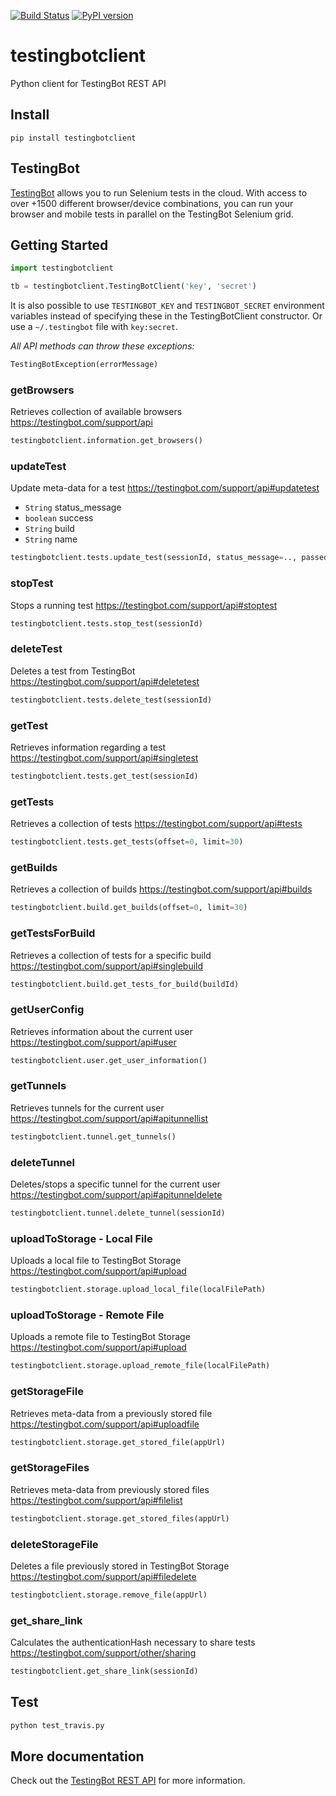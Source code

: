 [![Build Status](https://travis-ci.org/testingbot/testingbotclient.svg?branch=master)](https://travis-ci.org/testingbot/testingbotclient)
[![PyPI version](https://badge.fury.io/py/testingbotclient.svg)](https://badge.fury.io/py/testingbotclient)

# testingbotclient

Python client for TestingBot REST API

## Install

```shell
pip install testingbotclient
```

## TestingBot
[TestingBot](https://testingbot.com/) allows you to run Selenium tests in the cloud.
With access to over +1500 different browser/device combinations, you can run your browser and mobile tests in parallel on the TestingBot Selenium grid.

## Getting Started

```python
import testingbotclient

tb = testingbotclient.TestingBotClient('key', 'secret')
```

It is also possible to use `TESTINGBOT_KEY` and `TESTINGBOT_SECRET` environment variables instead of specifying these in the TestingBotClient constructor. Or use a `~/.testingbot` file with `key:secret`.


*All API methods can throw these exceptions:*

```python
TestingBotException(errorMessage)
```

### getBrowsers
Retrieves collection of available browsers
<https://testingbot.com/support/api>


```python
testingbotclient.information.get_browsers()
```

### updateTest
Update meta-data for a test
<https://testingbot.com/support/api#updatetest>

- `String` status_message
- `boolean` success
- `String` build
- `String` name


```python
testingbotclient.tests.update_test(sessionId, status_message=.., passed=1|0, build=.., name=..)
```

### stopTest
Stops a running test
<https://testingbot.com/support/api#stoptest>


```python
testingbotclient.tests.stop_test(sessionId)
```

### deleteTest
Deletes a test from TestingBot
<https://testingbot.com/support/api#deletetest>


```python
testingbotclient.tests.delete_test(sessionId)
```

### getTest
Retrieves information regarding a test
<https://testingbot.com/support/api#singletest>


```python
testingbotclient.tests.get_test(sessionId)
```

### getTests
Retrieves a collection of tests
<https://testingbot.com/support/api#tests>


```python
testingbotclient.tests.get_tests(offset=0, limit=30)
```

### getBuilds
Retrieves a collection of builds
<https://testingbot.com/support/api#builds>


```python
testingbotclient.build.get_builds(offset=0, limit=30)
```

### getTestsForBuild
Retrieves a collection of tests for a specific build
<https://testingbot.com/support/api#singlebuild>


```python
testingbotclient.build.get_tests_for_build(buildId)
```

### getUserConfig
Retrieves information about the current user
<https://testingbot.com/support/api#user>


```python
testingbotclient.user.get_user_information()
```

### getTunnels
Retrieves tunnels for the current user
<https://testingbot.com/support/api#apitunnellist>


```python
testingbotclient.tunnel.get_tunnels()
```

### deleteTunnel
Deletes/stops a specific tunnel for the current user
<https://testingbot.com/support/api#apitunneldelete>


```python
testingbotclient.tunnel.delete_tunnel(sessionId)
```

### uploadToStorage - Local File
Uploads a local file to TestingBot Storage
<https://testingbot.com/support/api#upload>


```python
testingbotclient.storage.upload_local_file(localFilePath)
```

### uploadToStorage - Remote File
Uploads a remote file to TestingBot Storage
<https://testingbot.com/support/api#upload>


```python
testingbotclient.storage.upload_remote_file(localFilePath)
```

### getStorageFile
Retrieves meta-data from a previously stored file
<https://testingbot.com/support/api#uploadfile>


```python
testingbotclient.storage.get_stored_file(appUrl)
```

### getStorageFiles
Retrieves meta-data from previously stored files
<https://testingbot.com/support/api#filelist>


```python
testingbotclient.storage.get_stored_files(appUrl)
```

### deleteStorageFile
Deletes a file previously stored in TestingBot Storage
<https://testingbot.com/support/api#filedelete>


```python
testingbotclient.storage.remove_file(appUrl)
```

### get_share_link
Calculates the authenticationHash necessary to share tests
<https://testingbot.com/support/other/sharing>


```python
testingbotclient.get_share_link(sessionId)
```

## Test

```python
python test_travis.py
```

## More documentation

Check out the [TestingBot REST API](https://testingbot.com/support/api) for more information.